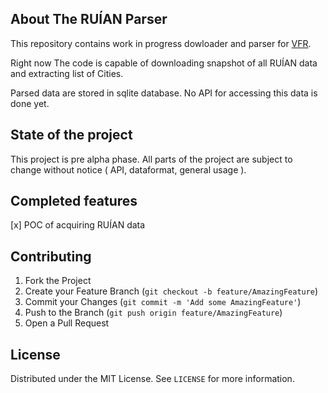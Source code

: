 <!-- ABOUT THE PROJECT -->
## About The RUÍAN Parser

This repository contains work in progress dowloader and parser for [VFR][vfr]. 

Right now The code is capable of downloading snapshot of all RUÍAN data and extracting list of Cities.

Parsed data are stored in sqlite database. No API for accessing this data is done yet.


## State of the project

This project is pre alpha phase. All parts of the project are subject to change without notice ( API, dataformat, general usage ).


## Completed features

[x] POC of acquiring RUÍAN data


<!-- CONTRIBUTING -->
## Contributing

1. Fork the Project
2. Create your Feature Branch (`git checkout -b feature/AmazingFeature`)
3. Commit your Changes (`git commit -m 'Add some AmazingFeature'`)
4. Push to the Branch (`git push origin feature/AmazingFeature`)
5. Open a Pull Request



<!-- LICENSE -->
## License

Distributed under the MIT License. See `LICENSE` for more information.

[vfr]: https://www.cuzk.cz/ruian/Poskytovani-udaju-ISUI-RUIAN-VDP/Vymenny-format-RUIAN-(VFR).aspx

